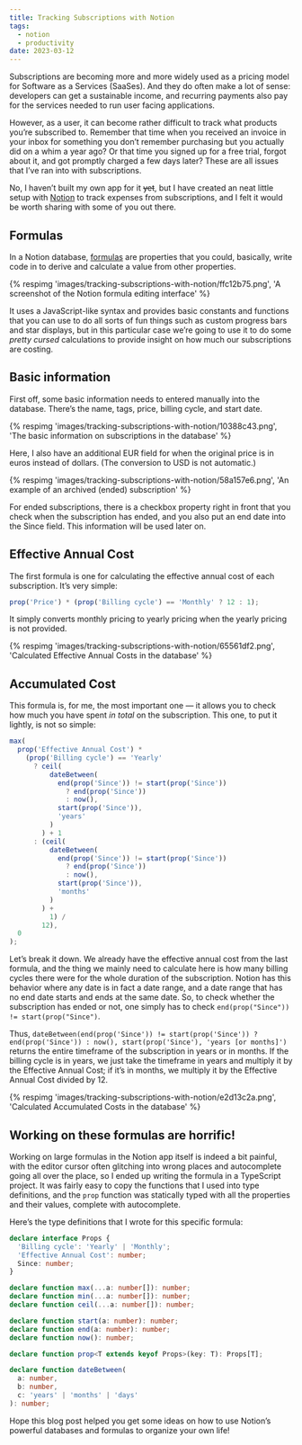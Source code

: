 ```yaml
---
title: Tracking Subscriptions with Notion
tags:
  - notion
  - productivity
date: 2023-03-12
---
```


Subscriptions are becoming more and more widely used as a pricing model for Software as a Services (SaaSes). And they do often make a lot of sense: developers can get a sustainable income, and recurring payments also pay for the services needed to run user facing applications.

However, as a user, it can become rather difficult to track what products you’re subscribed to. Remember that time when you received an invoice in your inbox for something you don’t remember purchasing but you actually did on a whim a year ago? Or that time you signed up for a free trial, forgot about it, and got promptly charged a few days later? These are all issues that I’ve ran into with subscriptions.

No, I haven’t built my own app for it ~~yet~~, but I have created an neat little setup with [Notion](https://www.notion.so/) to track expenses from subscriptions, and I felt it would be worth sharing with some of you out there.

## Formulas

In a Notion database, [formulas](https://www.notion.so/help/formulas) are properties that you could, basically, write code in to derive and calculate a value from other properties.

{% respimg 'images/tracking-subscriptions-with-notion/ffc12b75.png', 'A screenshot of the Notion formula editing interface' %}

It uses a JavaScript-like syntax and provides basic constants and functions that you can use to do all sorts of fun things such as custom progress bars and star displays, but in this particular case we’re going to use it to do some _pretty cursed_ calculations to provide insight on how much our subscriptions are costing.

## Basic information

First off, some basic information needs to entered manually into the database. There’s the name, tags, price, billing cycle, and start date.

{% respimg 'images/tracking-subscriptions-with-notion/10388c43.png', 'The basic information on subscriptions in the database' %}

Here, I also have an additional EUR field for when the original price is in euros instead of dollars. (The conversion to USD is not automatic.)

{% respimg 'images/tracking-subscriptions-with-notion/58a157e6.png', 'An example of an archived (ended) subscription' %}

For ended subscriptions, there is a checkbox property right in front that you check when the subscription has ended, and you also put an end date into the Since field. This information will be used later on.

## Effective Annual Cost

The first formula is one for calculating the effective annual cost of each subscription. It’s very simple:

```typescript
prop('Price') * (prop('Billing cycle') == 'Monthly' ? 12 : 1);
```

It simply converts monthly pricing to yearly pricing when the yearly pricing is not provided.

{% respimg 'images/tracking-subscriptions-with-notion/65561df2.png', 'Calculated Effective Annual Costs in the database' %}

## Accumulated Cost

This formula is, for me, the most important one — it allows you to check how much you have spent _in total_ on the subscription. This one, to put it lightly, is not so simple:

```typescript
max(
  prop('Effective Annual Cost') *
    (prop('Billing cycle') == 'Yearly'
      ? ceil(
          dateBetween(
            end(prop('Since')) != start(prop('Since'))
              ? end(prop('Since'))
              : now(),
            start(prop('Since')),
            'years'
          )
        ) + 1
      : (ceil(
          dateBetween(
            end(prop('Since')) != start(prop('Since'))
              ? end(prop('Since'))
              : now(),
            start(prop('Since')),
            'months'
          )
        ) +
          1) /
        12),
  0
);
```

Let’s break it down. We already have the effective annual cost from the last formula, and the thing we mainly need to calculate here is how many billing cycles there were for the whole duration of the subscription. Notion has this behavior where any date is in fact a date range, and a date range that has no end date starts and ends at the same date. So, to check whether the subscription has ended or not, one simply has to check `end(prop("Since")) != start(prop("Since")`.

Thus, `dateBetween(end(prop('Since')) != start(prop('Since')) ? end(prop('Since')) : now(), start(prop('Since'), 'years [or months]')` returns the entire timeframe of the subscription in years or in months. If the billing cycle is in years, we just take the timeframe in years and multiply it by the Effective Annual Cost; if it’s in months, we multiply it by the Effective Annual Cost divided by 12.

{% respimg 'images/tracking-subscriptions-with-notion/e2d13c2a.png', 'Calculated Accumulated Costs in the database' %}

## Working on these formulas are horrific!

Working on large formulas in the Notion app itself is indeed a bit painful, with the editor cursor often glitching into wrong places and autocomplete going all over the place, so I ended up writing the formula in a TypeScript project. It was fairly easy to copy the functions that I used into type definitions, and the `prop` function was statically typed with all the properties and their values, complete with autocomplete.

Here’s the type definitions that I wrote for this specific formula:

```typescript
declare interface Props {
  'Billing cycle': 'Yearly' | 'Monthly';
  'Effective Annual Cost': number;
  Since: number;
}

declare function max(...a: number[]): number;
declare function min(...a: number[]): number;
declare function ceil(...a: number[]): number;

declare function start(a: number): number;
declare function end(a: number): number;
declare function now(): number;

declare function prop<T extends keyof Props>(key: T): Props[T];

declare function dateBetween(
  a: number,
  b: number,
  c: 'years' | 'months' | 'days'
): number;
```

Hope this blog post helped you get some ideas on how to use Notion’s powerful databases and formulas to organize your own life!
